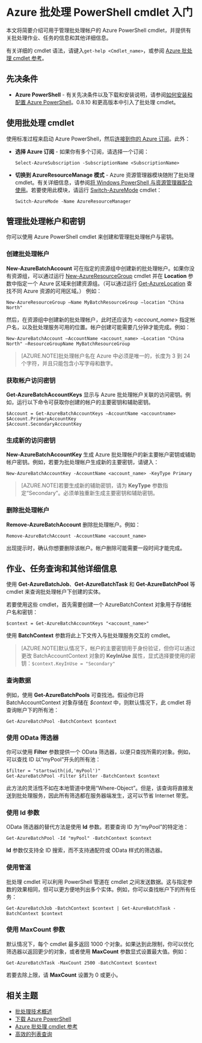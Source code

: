 <properties
   pageTitle="Azure 批处理 PowerShell cmdlet 入门 | Windows Azure"
   description="介绍用于管理 Azure 批处理服务的 Azure PowerShell cmdlet"
   services="batch"
   documentationCenter=""
   authors="dlepow"
   manager="timlt"
   editor=""/>

<tags
   ms.service="batch"
   ms.date="08/07/2015"
   wacn.date="09/15/2015"/>

# Azure 批处理 PowerShell cmdlet 入门
本文将简要介绍可用于管理批处理帐户的 Azure PowerShell cmdlet，并提供有关批处理作业、任务的信息和其他详细信息。

有关详细的 cmdlet 语法，请键入`get-help <Cmdlet_name>`，或参阅 [Azure 批处理 cmdlet 参考](https://msdn.microsoft.com/zh-cn/library/azure/mt125957.aspx)。

## 先决条件

* **Azure PowerShell** - 有关先决条件以及下载和安装说明，请参阅[如何安装和配置 Azure PowerShell](/documentation/articles/powershell-install-configure)。0.8.10 和更高版本中引入了批处理 cmdlet。

## 使用批处理 cmdlet

使用标准过程来启动 Azure PowerShell，然后[连接到你的 Azure 订阅](/documentation/articles/powershell-install-configure#Connect)。此外：

* **选择 Azure 订阅** - 如果你有多个订阅，请选择一个订阅：

    ```
    Select-AzureSubscription -SubscriptionName <SubscriptionName>
    ```

* **切换到 AzureResourceManage 模式** - Azure 资源管理器模块随附了批处理 cmdlet。有关详细信息，请参阅[将 Windows PowerShell 与资源管理器配合使用](/documentation/articles/powershell-azure-resource-manager)。若要使用此模块，请运行 [Switch-AzureMode](https://msdn.microsoft.com/zh-cn/library/dn722470.aspx) cmdlet：

    ```
    Switch-AzureMode -Name AzureResourceManager
    ```

## 管理批处理帐户和密钥

你可以使用 Azure PowerShell cmdlet 来创建和管理批处理帐户与密钥。

### 创建批处理帐户

**New-AzureBatchAccount** 可在指定的资源组中创建新的批处理帐户。如果你没有资源组，可以通过运行 [New-AzureResourceGroup](https://msdn.microsoft.com/zh-cn/library/dn654594.aspx) cmdlet 并在 **Location** 参数中指定一个 Azure 区域来创建资源组。（可以通过运行 [Get-AzureLocation](https://msdn.microsoft.com/zh-cn/library/dn654582.aspx) 查找不同 Azure 资源的可用区域。） 例如：

```
New-AzureResourceGroup –Name MyBatchResourceGroup –location "China North"
```

然后，在资源组中创建新的批处理帐户，此时还应该为 <*account\_name*> 指定帐户名，以及批处理服务可用的位置。帐户创建可能需要几分钟才能完成。例如：

```
New-AzureBatchAccount –AccountName <account_name> –Location "China North" –ResourceGroupName MyBatchResourceGroup
```

> [AZURE.NOTE]批处理帐户名在 Azure 中必须是唯一的，长度为 3 到 24 个字符，并且只能包含小写字母和数字。

### 获取帐户访问密钥
**Get-AzureBatchAccountKeys** 显示与 Azure 批处理帐户关联的访问密钥。例如，运行以下命令可获取你创建的帐户的主要密钥和辅助密钥。

```
$Account = Get-AzureBatchAccountKeys –AccountName <accountname>
$Account.PrimaryAccountKey
$Account.SecondaryAccountKey
```

### 生成新的访问密钥
**New-AzureBatchAccountKey** 生成 Azure 批处理帐户的新主要帐户密钥或辅助帐户密钥。例如，若要为批处理帐户生成新的主要密钥，请键入：

```
New-AzureBatchAccountKey -AccountName <account_name> -KeyType Primary
```

> [AZURE.NOTE]若要生成新的辅助密钥，请为 **KeyType** 参数指定“Secondary”。必须单独重新生成主要密钥和辅助密钥。

### 删除批处理帐户
**Remove-AzureBatchAccount** 删除批处理帐户。例如：

```
Remove-AzureBatchAccount -AccountName <account_name>
```

出现提示时，确认你想要删除该帐户。帐户删除可能需要一段时间才能完成。

## 作业、任务查询和其他详细信息

使用 **Get-AzureBatchJob**、**Get-AzureBatchTask** 和 **Get-AzureBatchPool** 等 cmdlet 来查询批处理帐户下创建的实体。

若要使用这些 cmdlet，首先需要创建一个 AzureBatchContext 对象用于存储帐户名和密钥：

```
$context = Get-AzureBatchAccountKeys "<account_name>"
```

使用 **BatchContext** 参数将此上下文传入与批处理服务交互的 cmdlet。

> [AZURE.NOTE]默认情况下，帐户的主要密钥用于身份验证，但你可以通过更改 BatchAccountContext 对象的 **KeyInUse** 属性，显式选择要使用的密钥：`$context.KeyInUse = "Secondary"`


### 查询数据

例如，使用 **Get-AzureBatchPools** 可查找池。假设你已将 BatchAccountContext 对象存储在 *$context* 中，则默认情况下，此 cmdlet 将查询帐户下的所有池：

```
Get-AzureBatchPool -BatchContext $context
```
### 使用 OData 筛选器

你可以使用 **Filter** 参数提供一个 OData 筛选器，以便只查找所需的对象。例如，可以查找 ID 以“myPool”开头的所有池：

```
$filter = "startswith(id,'myPool')"
Get-AzureBatchPool -Filter $filter -BatchContext $context
```

此方法的灵活性不如在本地管道中使用“Where-Object”。但是，该查询将直接发送到批处理服务，因此所有筛选都在服务器端发生，这可以节省 Internet 带宽。

### 使用 Id 参数

OData 筛选器的替代方法是使用 **Id** 参数。若要查询 ID 为“myPool”的特定池：

```
Get-AzureBatchPool -Id "myPool" -BatchContext $context

```
**Id** 参数仅支持全 ID 搜索，而不支持通配符或 OData 样式的筛选器。

### 使用管道

批处理 cmdlet 可以利用 PowerShell 管道在 cmdlet 之间发送数据。这与指定参数的效果相同，但可以更方便地列出多个实体。例如，你可以查找帐户下的所有任务：

```
Get-AzureBatchJob -BatchContext $context | Get-AzureBatchTask -BatchContext $context
```

### 使用 MaxCount 参数

默认情况下，每个 cmdlet 最多返回 1000 个对象。如果达到此限制，你可以优化筛选器以返回更少的对象，或者使用 **MaxCount** 参数显式设置最大值。例如：

```
Get-AzureBatchTask -MaxCount 2500 -BatchContext $context

```

若要去除上限，请 **MaxCount** 设置为 0 或更小。

## 相关主题
* [批处理技术概述](/documentation/articles/batch-technical-overview)
* [下载 Azure PowerShell](http://go.microsoft.com/p/?linkid=9811175)
* [Azure 批处理 cmdlet 参考](https://msdn.microsoft.com/zh-cn/library/azure/mt125957.aspx)
* [高效的列表查询](/documentation/articles/batch-efficient-list-queries)

<!---HONumber=66-->